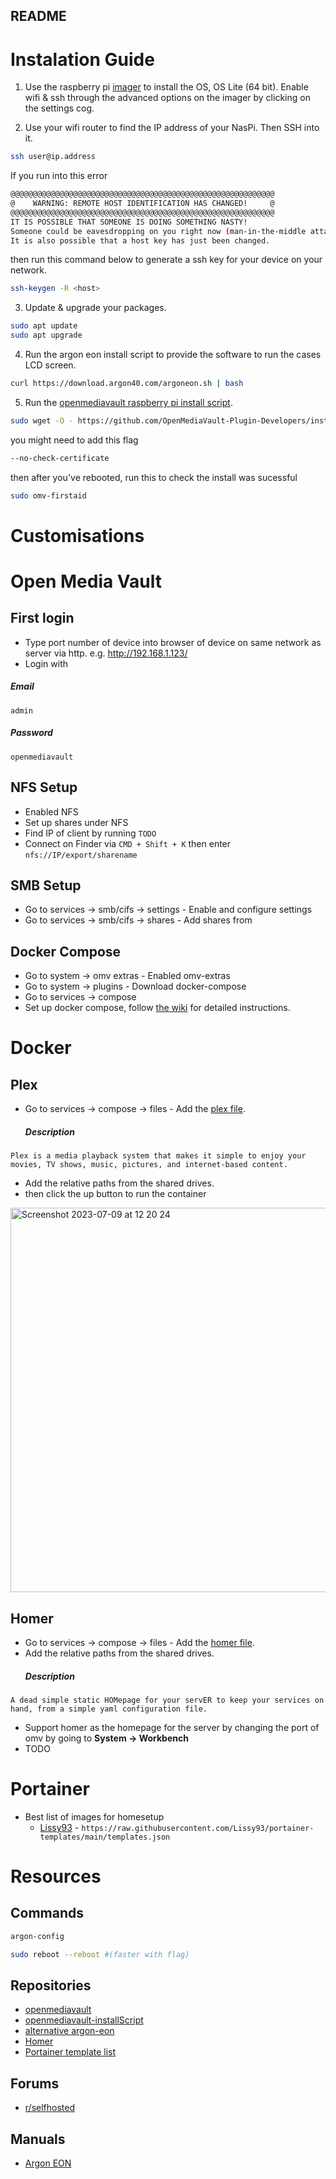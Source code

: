 ## README

# Instalation Guide

1. Use the raspberry pi [imager](https://www.raspberrypi.com/software/) to install the OS, OS Lite (64 bit). Enable wifi & ssh through the advanced options on the imager by clicking on the settings cog.

2. Use your wifi router to find the IP address of your NasPi. Then SSH into it.
```bash
ssh user@ip.address
```
If you run into this error
```bash
@@@@@@@@@@@@@@@@@@@@@@@@@@@@@@@@@@@@@@@@@@@@@@@@@@@@@@@@@@@
@    WARNING: REMOTE HOST IDENTIFICATION HAS CHANGED!     @
@@@@@@@@@@@@@@@@@@@@@@@@@@@@@@@@@@@@@@@@@@@@@@@@@@@@@@@@@@@
IT IS POSSIBLE THAT SOMEONE IS DOING SOMETHING NASTY!
Someone could be eavesdropping on you right now (man-in-the-middle attack)!
It is also possible that a host key has just been changed.
```
then run this command below to generate a ssh key for your device on your network.
```bash
ssh-keygen -R <host>
```

3. Update & upgrade your packages.
```bash
sudo apt update
sudo apt upgrade
```

4. Run the argon eon install script to provide the software to run the cases LCD screen.
```bash
curl https://download.argon40.com/argoneon.sh | bash
```

5. Run the [openmediavault raspberry pi install script](https://github.com/OpenMediaVault-Plugin-Developers/installScript#installation).
```bash
sudo wget -O - https://github.com/OpenMediaVault-Plugin-Developers/installScript/raw/master/install | sudo bash
```
you might need to add this flag
```bash
--no-check-certificate
```
then after you've rebooted, run this to check the install was sucessful
```bash
sudo omv-firstaid
```

# Customisations

# Open Media Vault

## First login
- Type port number of device into browser of device on same network as server via http. e.g. http://192.168.1.123/
- Login with
##### Email
```
admin
```
##### Password
```
openmediavault
```

## NFS Setup
- Enabled NFS
- Set up shares under NFS
- Find IP of client by running `TODO`
- Connect on Finder via `CMD + Shift + K` then enter `nfs://IP/export/sharename`

## SMB Setup
- Go to services -> smb/cifs -> settings - Enable and configure settings
- Go to services -> smb/cifs -> shares - Add shares from 

## Docker Compose
- Go to system -> omv extras - Enabled omv-extras
- Go to system -> plugins - Download docker-compose
- Go to services -> compose
- Set up docker compose, follow [the wiki](https://wiki.omv-extras.org/doku.php?id=omv6:omv6_plugins:docker_compose) for detailed instructions.
  
# Docker

## Plex
- Go to services -> compose -> files - Add the [plex file](docker-files/plex).
  ##### Description
```
Plex is a media playback system that makes it simple to enjoy your movies, TV shows, music, pictures, and internet-based content.
```
- Add the relative paths from the shared drives.
- then click the up button to run the container
<img width="615" alt="Screenshot 2023-07-09 at 12 20 24" src="https://github.com/JamieRey/Naspi/assets/89014982/17486bca-7a7a-43d0-abe0-103be337edac">

## Homer
- Go to services -> compose -> files - Add the [homer file](docker-files/homer).
- Add the relative paths from the shared drives.
  ##### Description
```
A dead simple static HOMepage for your servER to keep your services on hand, from a simple yaml configuration file.
```
- Support homer as the homepage for the server by changing the port of omv by going to **System -> Workbench**
- TODO

# Portainer

- Best list of images for homesetup
  - [Lissy93](https://github.com/Lissy93/portainer-templates) - `https://raw.githubusercontent.com/Lissy93/portainer-templates/main/templates.json`


# Resources

## Commands
```bash
argon-config
```
```bash
sudo reboot --reboot #(faster with flag)
````

## Repositories

- [openmediavault](https://github.com/openmediavault/openmediavault)
- [openmediavault-installScript](https://github.com/OpenMediaVault-Plugin-Developers/installScript)
- [alternative argon-eon](https://github.com/JeffCurless/argoneon)
- [Homer](https://github.com/bastienwirtz/homer)
- [Portainer template list](https://github.com/Lissy93/portainer-templates)

## Forums

- [r/selfhosted](https://www.reddit.com/r/selfhosted/)

## Manuals

- [Argon EON](https://cdn.shopify.com/s/files/1/0556/1660/2177/files/FOR_PRINT_EON_INSTRUCTION_MANUAL_20211215.pdf?v=1646124298)

